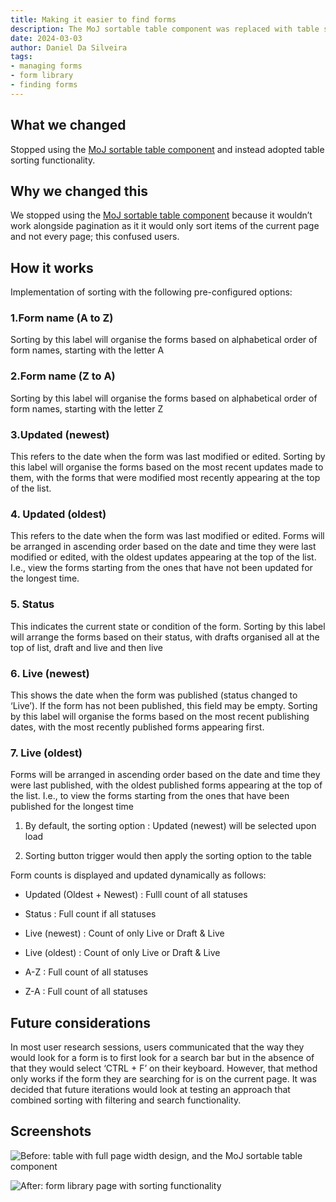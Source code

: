 ```yaml
---
title: Making it easier to find forms
description: The MoJ sortable table component was replaced with table sorting functionality to improve form navigation. Sorting options like A to Z, updated dates, and status were implemented, addressing previous usability issues with pagination.
date: 2024-03-03
author: Daniel Da Silveira
tags:
- managing forms
- form library
- finding forms
---
```

## What we changed

Stopped using the [MoJ sortable table component](https://design-patterns.service.justice.gov.uk/components/sortable-table) and instead adopted table sorting functionality.

## Why we changed this

We stopped using the [MoJ sortable table component](https://design-patterns.service.justice.gov.uk/components/sortable-table) because it wouldn’t work alongside pagination as it it would only sort items of the current page and not every page; this confused users.

## How it works

Implementation of sorting with the following pre-configured options:

### 1.Form name (A to Z)

 Sorting by this label will organise the forms based on alphabetical order of form names, starting with the letter A

### 2.Form name (Z to A)

 Sorting by this label will organise the forms based on alphabetical order of form names, starting with the letter Z



### 3.Updated (newest)

 This refers to the date when the form was last modified or edited. Sorting by this label will organise the forms based on the most recent updates made to them, with the forms that were modified most recently appearing at the top of the list.

### 4. Updated (oldest)

This refers to the date when the form was last modified or edited. Forms will be arranged in ascending order based on the date and time they were last modified or edited, with the oldest updates appearing at the top of the list. I.e.,  view the forms starting from the ones that have not been updated for the longest time. 

### 5. Status

This indicates the current state or condition of the form. Sorting by this label will arrange the forms based on their status, with drafts organised all at the top of list, draft and live and then live

### 6. Live (newest)

This shows the date when the form was published (status changed to ‘Live’). If the form has not been published, this field may be empty. Sorting by this label will organise the forms based on the most recent publishing dates, with the most recently published forms appearing first.   



### 7. Live (oldest)

Forms will be arranged in ascending order based on the date and time they were last published, with the oldest published forms appearing at the top of the list. I.e., to view the forms starting from the ones that have been published for the longest time


1. By default, the sorting option : Updated (newest) will be selected upon load

2. Sorting button trigger would then apply the sorting option to the table

Form counts is displayed and updated dynamically as follows:

- Updated (Oldest + Newest) : Fulll count of all statuses

- Status : Full count if all statuses

- Live (newest) : Count of only Live or Draft & Live

- Live (oldest) : Count of only Live or Draft & Live

- A-Z : Full count of all statuses

- Z-A : Full count of all statuses

## Future considerations

In most user research sessions, users communicated that the way they would look for a form is to first look for a search bar but in the absence of that they would select ‘CTRL + F’ on their keyboard. However, that method only works if the form they are searching for is on the current page. It was decided that future iterations would look at testing an approach that combined sorting with filtering and search functionality.

## Screenshots
![Before: table with full page width design, and the MoJ sortable table component](01-library.png "form library table when at full width and using the MoJ sortable table component")

![After: form library page with sorting functionality](03-library.png "Form library with a button for sorting the table")